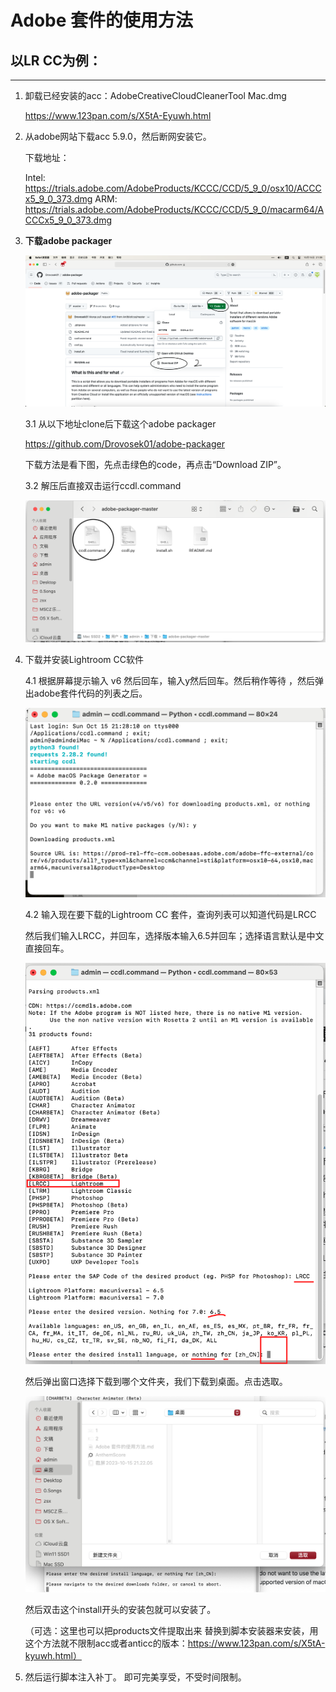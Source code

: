 # Adobe 套件的使用方法

## 以LR CC为例：

___

1. 卸载已经安装的acc：AdobeCreativeCloudCleanerTool Mac.dmg

   https://www.123pan.com/s/X5tA-Eyuwh.html

2. 从adobe网站下载acc 5.9.0，然后断网安装它。

   下载地址：

   Intel:
   https://trials.adobe.com/AdobeProducts/KCCC/CCD/5_9_0/osx10/ACCCx5_9_0_373.dmg
   ARM:
   https://trials.adobe.com/AdobeProducts/KCCC/CCD/5_9_0/macarm64/ACCCx5_9_0_373.dmg

   

3. **下载adobe packager**

   ![1](./1.png)

   3.1 从以下地址clone后下载这个adobe packager

   https://github.com/Drovosek01/adobe-packager

   下载方法是看下图，先点击绿色的code，再点击“Download ZIP”。

   3.2 解压后直接双击运行ccdl.command

   ![2](./2.png)

4. 下载并安装Lightroom CC软件

   4.1 根据屏幕提示输入 v6 然后回车，输入y然后回车。然后稍作等待 ，然后弹出adobe套件代码的列表之后。

   ![3](./3.png)

   4.2 输入现在要下载的Lightroom CC 套件，查询列表可以知道代码是LRCC

    然后我们输入LRCC，并回车，选择版本输入6.5并回车；选择语言默认是中文 直接回车。

   ![4](./4.png)

   然后弹出窗口选择下载到哪个文件夹，我们下载到桌面。点击选取。

   ![5](./5.png)

   然后双击这个install开头的安装包就可以安装了。

   （可选：这里也可以把products文件提取出来 替换到脚本安装器来安装，用这个方法就不限制acc或者anticc的版本：https://www.123pan.com/s/X5tA-kyuwh.html）

   

5. 然后运行脚本注入补丁。 即可完美享受，不受时间限制。